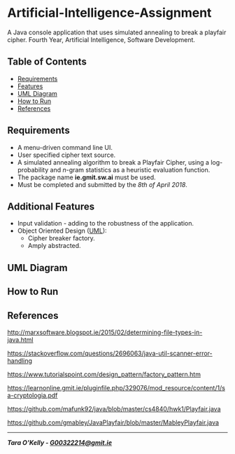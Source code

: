 # Artificial-Intelligence-Assignment
A Java console application that uses simulated annealing to break a playfair cipher. Fourth Year, Artificial Intelligence, Software Development.

## Table of Contents

+ [Requirements](#initial-plan)
+ [Features](#additional-oo-features)
+ [UML Diagram](#uml-diagram)
+ [How to Run](#how-to-run)
+ [References](#references)

## Requirements

+ A menu-driven command line UI.
+ User specified cipher text source.
+ A simulated annealing algorithm to break a Playfair Cipher, using a log-probability
and *n*-gram statistics as a heuristic evaluation function.
+ The package name **ie.gmit.sw.ai** must be used.
+ Must be completed and submitted by the *8th of April 2018*.

## Additional Features

+ Input validation - adding to the robustness of the application.
+ Object Oriented Design ([UML](#uml-diagram)):
  + Cipher breaker factory.
  + Amply abstracted.
  
## UML Diagram

## How to Run

## References

http://marxsoftware.blogspot.ie/2015/02/determining-file-types-in-java.html

https://stackoverflow.com/questions/2696063/java-util-scanner-error-handling

https://www.tutorialspoint.com/design_pattern/factory_pattern.htm

https://learnonline.gmit.ie/pluginfile.php/329076/mod_resource/content/1/sa-cryptologia.pdf

https://github.com/mafunk92/java/blob/master/cs4840/hwk1/Playfair.java

https://github.com/gmabley/JavaPlayfair/blob/master/MableyPlayfair.java

-----

__*Tara O'Kelly - G00322214@gmit.ie*__
